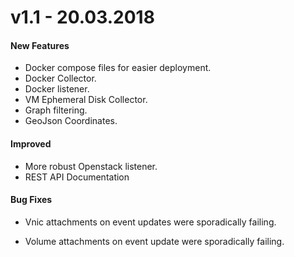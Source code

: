 # v1.1 - 20.03.2018

#### New Features

* Docker compose files for easier deployment.
* Docker Collector.
* Docker listener.
* VM Ephemeral Disk Collector.
* Graph filtering.
* GeoJson Coordinates.



#### Improved

* More robust Openstack listener.
* REST API Documentation

#### Bug Fixes

* Vnic attachments on event updates were sporadically failing. 
* Volume attachments on event update were sporadically failing.

  ​




